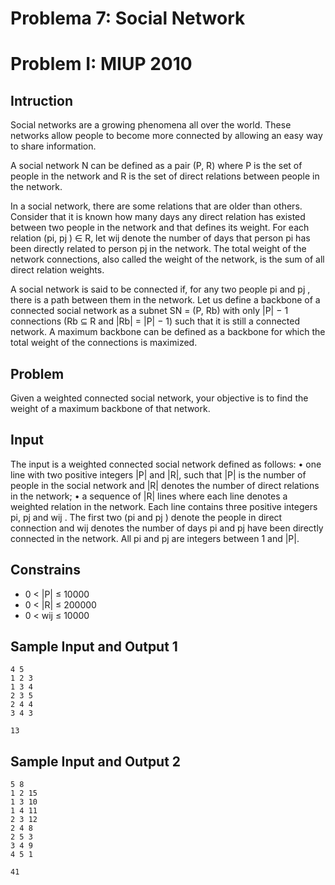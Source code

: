 # Problema 7: Social Network  
# Problem I: MIUP 2010  
## Intruction  
Social networks are a growing phenomena all over the world. These networks allow people to
become more connected by allowing an easy way to share information.  

A social network N can be defined as a pair (P, R) where P is the set of people in the network
and R is the set of direct relations between people in the network.  

In a social network, there are some relations that are older than others. Consider that it is
known how many days any direct relation has existed between two people in the network and that
defines its weight. For each relation (pi, pj ) ∈ R, let wij denote the number of days that person pi
has been directly related to person pj in the network. The total weight of the network connections,
also called the weight of the network, is the sum of all direct relation weights.  

A social network is said to be connected if, for any two people pi and pj , there is a path
between them in the network. Let us define a backbone of a connected social network as a subnet
SN = (P, Rb) with only |P| − 1 connections (Rb ⊆ R and |Rb| = |P| − 1) such that it is still a
connected network. A maximum backbone can be defined as a backbone for which the total weight
of the connections is maximized.  

## Problem  
Given a weighted connected social network, your objective is to find the weight of a maximum
backbone of that network.

## Input  
The input is a weighted connected social network defined as follows:
• one line with two positive integers |P| and |R|, such that |P| is the number of people in the
social network and |R| denotes the number of direct relations in the network;
• a sequence of |R| lines where each line denotes a weighted relation in the network. Each
line contains three positive integers pi, pj and wij . The first two (pi and pj ) denote the
people in direct connection and wij denotes the number of days pi and pj have been directly
connected in the network. All pi and pj are integers between 1 and |P|.  

## Constrains  
- 0 < |P| ≤ 10000 
- 0 < |R| ≤ 200000 
- 0 < wij ≤ 10000 

## Sample Input and Output 1  
``` 
4 5
1 2 3
1 3 4
2 3 5
2 4 4
3 4 3
```

``` 
13
```
## Sample Input and Output 2  
```
5 8
1 2 15
1 3 10
1 4 11
2 3 12
2 4 8
2 5 3
3 4 9
4 5 1
 ```

``` 
41
```
